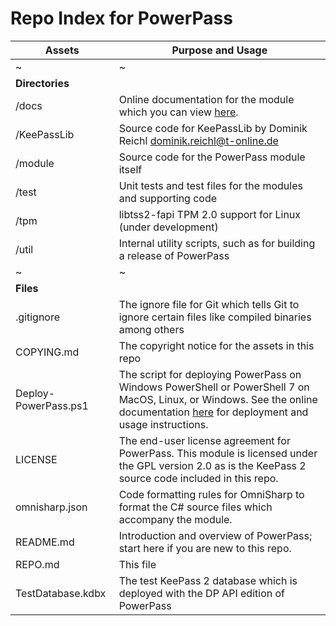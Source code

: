 # Repo Index for PowerPass
| Assets | Purpose and Usage |
| - | - |
| ~ | ~ |
| **Directories** | |
| /docs | Online documentation for the module which you can view [here](https://chopinrlz.github.io/powerpass). |
| /KeePassLib | Source code for KeePassLib by Dominik Reichl <dominik.reichl@t-online.de> |
| /module | Source code for the PowerPass module itself |
| /test | Unit tests and test files for the modules and supporting code |
| /tpm | libtss2-fapi TPM 2.0 support for Linux (under development) |
| /util | Internal utility scripts, such as for building a release of PowerPass |
| ~ | ~ |
| **Files** | |
| .gitignore | The ignore file for Git which tells Git to ignore certain files like compiled binaries among others |
| COPYING.md | The copyright notice for the assets in this repo |
| Deploy-PowerPass.ps1 | The script for deploying PowerPass on Windows PowerShell or PowerShell 7 on MacOS, Linux, or Windows. See the online documentation [here](https://chopinrlz.github.io/powerpass/deployment) for deployment and usage instructions. |
| LICENSE | The end-user license agreement for PowerPass. This module is licensed under the GPL version 2.0 as is the KeePass 2 source code included in this repo. |
| omnisharp.json | Code formatting rules for OmniSharp to format the C# source files which accompany the module. |
| README.md | Introduction and overview of PowerPass; start here if you are new to this repo. |
| REPO.md | This file |
| TestDatabase.kdbx | The test KeePass 2 database which is deployed with the DP API edition of PowerPass |